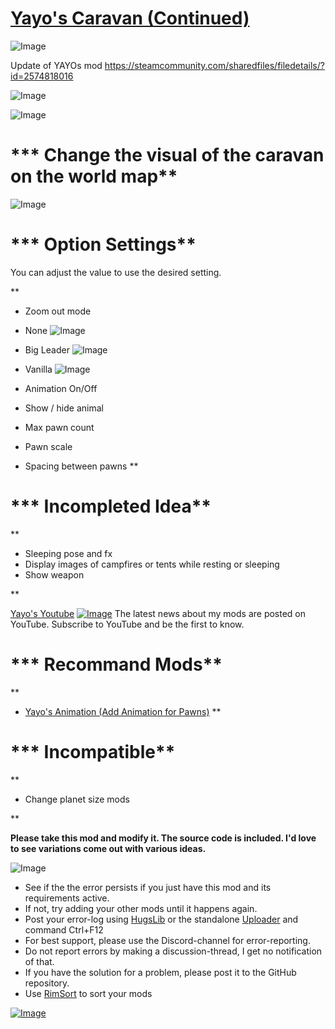 # [Yayo's Caravan (Continued)](https://steamcommunity.com/sharedfiles/filedetails/?id=2886919774)

![Image](https://i.imgur.com/buuPQel.png)

Update of YAYOs mod
https://steamcommunity.com/sharedfiles/filedetails/?id=2574818016

![Image](https://i.imgur.com/pufA0kM.png)
	
![Image](https://i.imgur.com/Z4GOv8H.png)

# *** Change the visual of the caravan on the world map**


![Image](https://imgur.com/4da0wV4.png)



# *** Option Settings**

You can adjust the value to use the desired setting.

**
-  Zoom out mode

- None
![Image](https://imgur.com/Lmd7wzl.png)

- Big Leader
![Image](https://imgur.com/m4uompa.png)

- Vanilla
![Image](https://imgur.com/PrfYmfp.png)




-  Animation On/Off
-  Show / hide animal
-  Max pawn count
-  Pawn scale
-  Spacing between pawns
**

# *** Incompleted Idea**

**
-  Sleeping pose and fx
-  Display images of campfires or tents while resting or sleeping
-  Show weapon

**

[ Yayo's Youtube](https://www.youtube.com/channel/UCfrw-AKo2Ax-TnDXNmhE28w)
[![Image](https://imgur.com/vGVHUDk.png)](https://www.youtube.com/channel/UCfrw-AKo2Ax-TnDXNmhE28w)
The latest news about my mods are posted on YouTube.
Subscribe to YouTube and be the first to know.

# *** Recommand Mods**

**
-  [Yayo's Animation (Add Animation for Pawns)](https://steamcommunity.com/sharedfiles/filedetails/?id=2575938407)
**

# *** Incompatible**

**
-  Change planet size mods

**

**Please take this mod and modify it. The source code is included.
I'd love to see variations come out with various ideas.**

![Image](https://i.imgur.com/PwoNOj4.png)



-  See if the the error persists if you just have this mod and its requirements active.
-  If not, try adding your other mods until it happens again.
-  Post your error-log using [HugsLib](https://steamcommunity.com/workshop/filedetails/?id=818773962) or the standalone [Uploader](https://steamcommunity.com/sharedfiles/filedetails/?id=2873415404) and command Ctrl+F12
-  For best support, please use the Discord-channel for error-reporting.
-  Do not report errors by making a discussion-thread, I get no notification of that.
-  If you have the solution for a problem, please post it to the GitHub repository.
-  Use [RimSort](https://github.com/RimSort/RimSort/releases/latest) to sort your mods



[![Image](https://img.shields.io/github/v/release/emipa606/YayosCaravan?label=latest%20version&style=plastic&color=9f1111&labelColor=black)](https://steamcommunity.com/sharedfiles/filedetails/changelog/2886919774)
